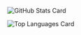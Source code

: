 ![GitHub Stats Card](https://github-readme-stats.vercel.app/api?username=kanae-81&count_private=true&show_icons=true&theme=rose_pine)

![Top Languages Card](https://github-readme-stats.vercel.app/api/top-langs/?username=kanae-81&layout=compact&theme=rose_pine)
